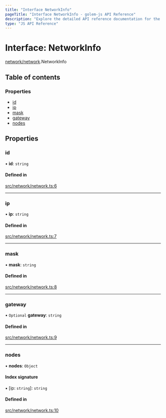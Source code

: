 ```yaml
---
title: "Interface NetworkInfo"
pageTitle: "Interface NetworkInfo - golem-js API Reference"
description: "Explore the detailed API reference documentation for the Interface NetworkInfo within the golem-js SDK for the Golem Network."
type: "JS API Reference"
---
```

# Interface: NetworkInfo

[network/network](../modules/network_network).NetworkInfo

## Table of contents

### Properties

- [id](network_network.NetworkInfo#id)
- [ip](network_network.NetworkInfo#ip)
- [mask](network_network.NetworkInfo#mask)
- [gateway](network_network.NetworkInfo#gateway)
- [nodes](network_network.NetworkInfo#nodes)

## Properties

### id

• **id**: `string`

#### Defined in

[src/network/network.ts:6](https://github.com/golemfactory/golem-js/blob/ed1cf1df/src/network/network.ts#L6)

___

### ip

• **ip**: `string`

#### Defined in

[src/network/network.ts:7](https://github.com/golemfactory/golem-js/blob/ed1cf1df/src/network/network.ts#L7)

___

### mask

• **mask**: `string`

#### Defined in

[src/network/network.ts:8](https://github.com/golemfactory/golem-js/blob/ed1cf1df/src/network/network.ts#L8)

___

### gateway

• `Optional` **gateway**: `string`

#### Defined in

[src/network/network.ts:9](https://github.com/golemfactory/golem-js/blob/ed1cf1df/src/network/network.ts#L9)

___

### nodes

• **nodes**: `Object`

#### Index signature

▪ [ip: `string`]: `string`

#### Defined in

[src/network/network.ts:10](https://github.com/golemfactory/golem-js/blob/ed1cf1df/src/network/network.ts#L10)
